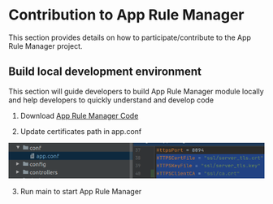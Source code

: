 Contribution to App Rule Manager
==========================

This section provides details on how to participate/contribute to the App Rule Manager project. 

## Build local development environment

This section will guide developers to build App Rule Manager module locally and help developers to quickly understand
 and develop code 

1. Download [App Rule Manager Code](https://gitee.com/edgegallery/mecm-apprulemgr)

2. Update certificates path in app.conf

![](/uploads/images/2020/0924/mepm-applcm-ssl.png "mepm-applcm-ssl.png")

3. Run main to start App Rule Manager
